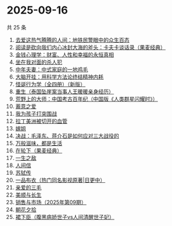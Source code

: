 # 2025-09-16

共 25 条

<!-- BEGIN WEREAD -->
<!-- 最后更新时间 2025-09-16 14:13:55 +0800 -->
1. [去爱这热气腾腾的人间：地铁民警眼中的众生百态](https://weread.qq.com/web/bookDetail/77f32c70813aba692g019ed4)
1. [阅读是砍向我们内心冰封大海的斧头：卡夫卡谈话录（果麦经典）](https://weread.qq.com/web/bookDetail/0fe32f10728dd59e0fe60bf)
1. [金钱心理学：财富、人性和幸福的永恒真相](https://weread.qq.com/web/bookDetail/6ab326d0813ab7f97g014662)
1. [坐在我对面的杀人犯](https://weread.qq.com/web/bookDetail/ac532770813aba51ag017c87)
1. [中年夫妻：中式家庭的一地鸡毛](https://weread.qq.com/web/bookDetail/84d320b0813aba5b4g01798c)
1. [大脑开挂：用科学方法论终结精神内耗](https://weread.qq.com/web/bookDetail/8fb327d0813aba5c5g012489)
1. [怪诞行为学（全四册）（新版）](https://weread.qq.com/web/bookDetail/84e325e05e1bb084e73d5ae)
1. [重生（泰国坠崖案当事人王暖暖亲身经历）](https://weread.qq.com/web/bookDetail/f56324b0813aba592g019f29)
1. [荒野上的大师：中国考古百年纪（中国版《人类群星闪耀时》）](https://weread.qq.com/web/bookDetail/65d32fe0813ab7b5fg016701)
1. [蓄意之爱](https://weread.qq.com/web/bookDetail/43532ca0813aba568g018253)
1. [我为孩子打突围战](https://weread.qq.com/web/bookDetail/2de32bf0813ab8de9g019ec3)
1. [拉丁美洲被切开的血管](https://weread.qq.com/web/bookDetail/85432b007191874f8549b73)
1. [嫁姐](https://weread.qq.com/web/bookDetail/a4732730813aba576g0143c7)
1. [决战：毛泽东、蒋介石是如何应对三大战役的](https://weread.qq.com/web/bookDetail/4fa32d807212b0814fa3b09)
1. [万般滋味，都是生活](https://weread.qq.com/web/bookDetail/9e032040813ab7038g01392f)
1. [在轮下（果麦经典）](https://weread.qq.com/web/bookDetail/8f732c00813aba58fg0158c0)
1. [一生之敌](https://weread.qq.com/web/bookDetail/96232f70813ab9596g010e94)
1. [人间信](https://weread.qq.com/web/bookDetail/d6d328f0813aba5d9g013887)
1. [苏轼传](https://weread.qq.com/web/bookDetail/ec332f707190f97dec3e09f)
1. [一品布衣（热门同名影视原著|日更中）](https://weread.qq.com/web/bookDetail/7f032970813aba50cg010801)
1. [亲爱的三毛](https://weread.qq.com/web/bookDetail/14832ff071551cb01481f7b)
1. [美顺与长生](https://weread.qq.com/web/bookDetail/b7a3257071ac4e26b7ad35b)
1. [销售与市场（2025年第09期）](https://weread.qq.com/web/bookDetail/5d732190813aba6adg019dc7)
1. [朝花夕拾](https://weread.qq.com/web/bookDetail/e7332a1072252ab2e732536)
1. [裙下臣（腹黑病娇世子vs人间清醒世子妃）](https://weread.qq.com/web/bookDetail/3d832970813aba4a8g018447)
<!-- END WEREAD -->